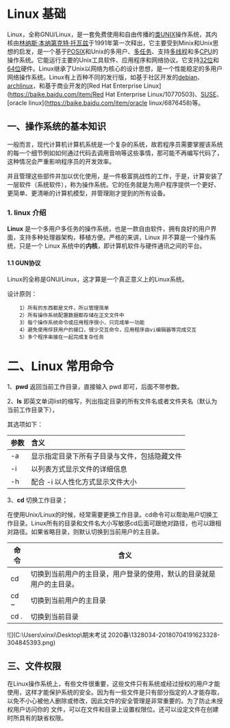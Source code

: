 # Linux 基础



Linux，全称GNU/Linux，是一套免费使用和自由传播的[类UNIX](https://baike.baidu.com/item/类UNIX/9032872)操作系统，其内核由[林纳斯·本纳第克特·托瓦兹](https://baike.baidu.com/item/林纳斯·本纳第克特·托瓦兹/1034429)于1991年第一次释出，它主要受到Minix和Unix思想的启发，是一个基于[POSIX](https://baike.baidu.com/item/POSIX)和Unix的多用户、[多任务](https://baike.baidu.com/item/多任务/1011764)、支持[多线程](https://baike.baidu.com/item/多线程/1190404)和多[CPU](https://baike.baidu.com/item/CPU)的操作系统。它能运行主要的Unix工具软件、应用程序和网络协议。它支持[32位](https://baike.baidu.com/item/32位/5812218)和[64位](https://baike.baidu.com/item/64位)硬件。Linux继承了Unix以网络为核心的设计思想，是一个性能稳定的多用户网络操作系统。Linux有上百种不同的发行版，如基于社区开发的[debian](https://baike.baidu.com/item/debian/748667)、[archlinux](https://baike.baidu.com/item/archlinux/10857530)，和基于商业开发的[Red Hat Enterprise Linux](https://baike.baidu.com/item/Red Hat Enterprise Linux/10770503)、[SUSE](https://baike.baidu.com/item/SUSE/60409)、[oracle linux](https://baike.baidu.com/item/oracle  linux/6876458)等。



## 一、操作系统的基本知识

一般而言，现代计算机计算机系统是一个复杂的系统，故若程序员需要掌握该系统的每一个细节例如如何通过代码去调用音响等这些事情，那可能不再编写代码了，这种情况会严重影响程序员的开发效率。

并且管理这些部件并加以优化使用，是一件极富挑战性的工作，于是，计算安装了一层软件（系统软件），称为操作系统。它的任务就是为用户程序提供一个更好、更简单、更清晰的计算机模型，并管理刚才提到的所有设备。

### 1. linux 介绍



**Linux** 是一个多用户多任务的操作系统，也是一款自由软件，拥有良好的用户界面，支持多种处理器架构，移植方便。严格的来讲，Linux 并不算是一个操作系统，只是一个 Linux 系统中的**内核**，即计算机软件与硬件通讯之间的平台。



#### 1.1 GUN协议

Linux的全称是GNU/Linux，这才算是一个真正意义上的Linux系统。

设计原则：

        1）所有的东西都是文件，所以管理简单
        2）所有操作系统配置数据都存储在正文文件中
        3）每个操作系统命令或应用程序很小，只完成单一功能
        4）避免使用俘获用户的接口，很少交互命令，应用程序由vi编辑器等完成交互
        5）多个程序串接在一起完成复杂任务




# 二、Linux 常用命令



1、**pwd** 返回当前工作目录，直接输入 pwd 即可，后面不带参数。

2、**ls** 即英文单词list的缩写，列出指定目录的所有文件名或者文件夹名（默认为当前工作目录下），

其选项如下：

| 参数 | 含义                                         |
| :--- | :------------------------------------------- |
| -a   | 显示指定目录下所有子目录与文件，包括隐藏文件 |
| -i   | 以列表方式显示文件的详细信息                 |
| -h   | 配合 -i 以人性化方式显示文件大小             |

3、**cd**  切换工作目录；

在使用Unix/Linux的时候，经常需要更换工作目录。cd命令可以帮助用户切换工作目录。Linux所有的目录和文件名大小写敏感cd后面可跟绝对路径，也可以跟相对路径。如果省略目录，则默认切换到当前用户的主目录。



| 命令 | 含义                                                         |
| ---- | ------------------------------------------------------------ |
| cd   | 切换到当前用户的主目录，用户登录的使用，默认的目录就是用户的主目录。 |
| cd ~ | 切换到当前用户的主目录                                       |
| cd . | 切换到当前目录                                               |



![](C:\Users\xinxi\Desktop\期末考试 2020春\1328034-20180704191623328-304845393.png)



## 三、文件权限



在Linux操作系统上，有些文件很重要，这些文件只有系统或经过授权的用户才能使用，这样才能保护系统的安全。因为有一些文件是只有部分指定的人才能存取，以免不小心被他人删除或修改，因此文件的安全管理是非常重要的。为了防止未授权用户访问你的 文件，可以在文件和目录上设置权限位。还可以设定文件在创建时所具有的缺省权限。